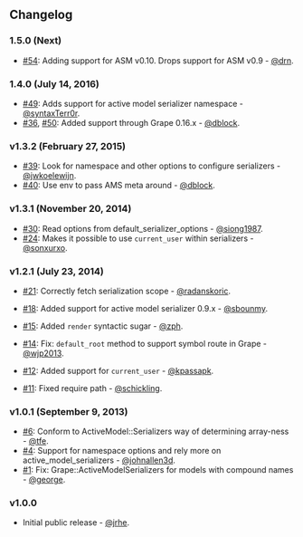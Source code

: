 ## Changelog

### 1.5.0 (Next)

* [#54](https://github.com/ruby-grape/grape-active_model_serializers/pull/54): Adding support for ASM v0.10. Drops support for ASM v0.9 - [@drn](https://github.com/drn).

### 1.4.0 (July 14, 2016)

* [#49](https://github.com/ruby-grape/grape-active_model_serializers/pull/49): Adds support for active model serializer namespace - [@syntaxTerr0r](https://github.com/syntaxTerr0r).
* [#36](https://github.com/ruby-grape/grape-active_model_serializers/pull/36), [#50](https://github.com/jrhe/grape-active_model_serializers/pull/50): Added support through Grape 0.16.x - [@dblock](https://github.com/dblock).

### v1.3.2 (February 27, 2015)

* [#39](https://github.com/ruby-grape/grape-active_model_serializers/pull/39): Look for namespace and other options to configure serializers - [@jwkoelewijn](https://github.com/jwkoelewijn).
* [#40](https://github.com/ruby-grape/grape-active_model_serializers/pull/40): Use env to pass AMS meta around - [@dblock](https://github.com/dblock).

### v1.3.1 (November 20, 2014)

* [#30](https://github.com/ruby-grape/grape-active_model_serializers/pull/30): Read options from default_serializer_options - [@siong1987](https://github.com/siong1987).
* [#24](https://github.com/ruby-grape/grape-active_model_serializers/pull/24): Makes it possible to use `current_user` within serializers - [@sonxurxo](https://github.com/sonxurxo).

### v1.2.1 (July 23, 2014)

* [#21](https://github.com/ruby-grape/grape-active_model_serializers/pull/21): Correctly fetch serialization scope - [@radanskoric](https://github.com/radanskoric).
* [#18](https://github.com/ruby-grape/grape-active_model_serializers/pull/18): Added support for active model serializer 0.9.x - [@sbounmy](https://github.com/sbounmy).

* [#15](https://github.com/ruby-grape/grape-active_model_serializers/pull/15): Added `render` syntactic sugar - [@zph](https://github.com/zph).
* [#14](https://github.com/ruby-grape/grape-active_model_serializers/pull/14): Fix: `default_root` method to support symbol route in Grape - [@wjp2013](https://github.com/wjp2013).
* [#12](https://github.com/ruby-grape/grape-active_model_serializers/pull/12): Added support for `current_user` - [@kpassapk](https://github.com/kpassapk).
* [#11](https://github.com/ruby-grape/grape-active_model_serializers/pull/11): Fixed require path - [@schickling](https://github.com/schickling).

### v1.0.1 (September 9, 2013)

* [#6](https://github.com/ruby-grape/grape-active_model_serializers/pull/6): Conform to ActiveModel::Serializers way of determining array-ness - [@tfe](https://github.com/tfe).
* [#4](https://github.com/ruby-grape/grape-active_model_serializers/pull/4): Support for namespace options and rely more on active_model_serializers - [@johnallen3d](https://github.com/johnallen3d).
* [#1](https://github.com/ruby-grape/grape-active_model_serializers/pull/1): Fix: Grape::ActiveModelSerializers for models with compound names - [@george](https://github.com/george).

### v1.0.0

* Initial public release - [@jrhe](https://github.com/jrhe).
